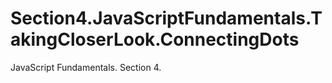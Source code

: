 # Section4.JavaScriptFundamentals.TakingCloserLook.ConnectingDots
JavaScript Fundamentals. Section 4.
